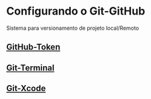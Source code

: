 # Configurando o Git-GitHub

Sistema para versionamento de projeto local/Remoto

## [GitHub-Token](https://github.com/ghsumiyasu/Git-GitHub/blob/main/README-GitHub-Token-br-pt.md)
## [Git-Terminal](https://github.com/ghsumiyasu/Git-GitHub/blob/main/README-macOS-Git-Terminal-br-pt.md)
## [Git-Xcode](https://github.com/ghsumiyasu/Git-GitHub/blob/main/README-macOS-Git-Xcode-br-pt.md)
